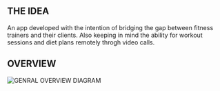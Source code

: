 ## THE IDEA
An app developed with the intention of bridging the gap between fitness trainers and their clients. Also keeping in mind the ability for workout sessions and diet plans remotely throgh video calls.


## OVERVIEW
![GENRAL OVERVIEW DIAGRAM](https://user-images.githubusercontent.com/50352881/185383281-17fd6487-a4bb-46e4-a185-f4a29e938df6.png)

